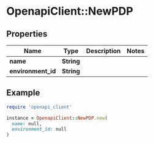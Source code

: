 # OpenapiClient::NewPDP

## Properties

| Name | Type | Description | Notes |
| ---- | ---- | ----------- | ----- |
| **name** | **String** |  |  |
| **environment_id** | **String** |  |  |

## Example

```ruby
require 'openapi_client'

instance = OpenapiClient::NewPDP.new(
  name: null,
  environment_id: null
)
```

